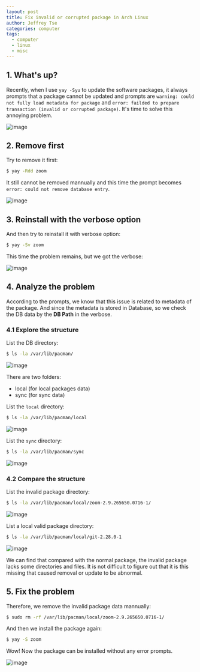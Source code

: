 ```yaml
---
layout: post
title: Fix invalid or corrupted package in Arch Linux
author: Jeffrey Tse
categories: computer
tags:
  - computer
  - linux
  - misc
---
```


## 1. What's up?

Recently, when I use `yay -Syu` to update the software packages, it always
prompts that a package cannot be updated and prompts are `warning: could not
fully load metadata for package` and `error: failded to prepare transaction
 (invalid or corrupted package)`. It's time to solve this annoying problem.

![image](https://user-images.githubusercontent.com/9413601/95043413-3f218f80-070f-11eb-8491-ee15fad77608.png)

## 2. Remove first

Try to remove it first:

```bash
$ yay -Rdd zoom
```

It still cannot be removed mannually and this time the prompt becomes `error:
could not remove database entry`.

![image](https://user-images.githubusercontent.com/9413601/95043599-d8e93c80-070f-11eb-8625-dc7fc073dd94.png)

## 3. Reinstall with the verbose option

And then try to reinstall it with verbose option:

```bash
$ yay -Sv zoom
```

This time the problem remains, but we got the verbose:

![image](https://user-images.githubusercontent.com/9413601/95043488-742de200-070f-11eb-9605-3dd8392c75f0.png)

## 4. Analyze the problem

According to the prompts, we know that this issue is related to metadata of
the package. And since the metadata is stored in Database, so we check the
DB data by the __DB Path__ in the verbose.

### 4.1 Explore the structure

List the DB directory:

```bash
$ ls -la /var/lib/pacman/
```

![image](https://user-images.githubusercontent.com/9413601/95051588-105fe500-0720-11eb-83a8-189fde1a6cff.png)

There are two folders:

- local (for local packages data)
- sync (for sync data)

List the `local` directory:

```bash
$ ls -la /var/lib/pacman/local
```

![image](https://user-images.githubusercontent.com/9413601/95052781-1bb41000-0722-11eb-95f0-e80ebc74dd2d.png)

List the `sync` directory:

```bash
$ ls -la /var/lib/pacman/sync
```

![image](https://user-images.githubusercontent.com/9413601/95051609-19e94d00-0720-11eb-9617-b0d90d441d18.png)

### 4.2 Compare the structure

List the invalid package directory:

```bash
$ ls -la /var/lib/pacman/local/zoom-2.9.265650.0716-1/
```

![image](https://user-images.githubusercontent.com/9413601/95043829-7c3a5180-0710-11eb-84c0-6a8753fc5e50.png)

List a local valid package directory:

```bash
$ ls -la /var/lib/pacman/local/git-2.28.0-1
```

![image](https://user-images.githubusercontent.com/9413601/95044004-f23eb880-0710-11eb-8c05-327d61502b33.png)

We can find that compared with the normal package, the invalid package
lacks some directories and files. It is not difficult to figure out that
it is this missing that caused removal or update to be abnormal.

## 5. Fix the problem

Therefore, we remove the invalid package data mannually:

```bash
$ sudo rm -rf /var/lib/pacman/local/zoom-2.9.265650.0716-1/
```

And then we install the package again:

```bash
$ yay -S zoom
```

Wow! Now the package can be installed without any error prompts.

![image](https://user-images.githubusercontent.com/9413601/95043660-0504bd80-0710-11eb-8a74-64db4d2e4937.png)
